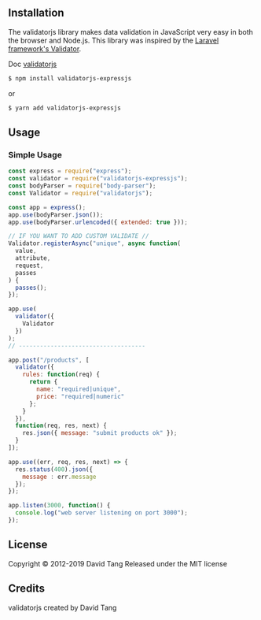 ## Installation

The validatorjs library makes data validation in JavaScript very easy in both the browser and Node.js.
This library was inspired by the [Laravel framework's Validator](http://laravel.com/docs/validation).

Doc [validatorjs](https://github.com/skaterdav85/validatorjs)


```sh
$ npm install validatorjs-expressjs
```

or

```sh
$ yarn add validatorjs-expressjs
```

## Usage

### Simple Usage

```javascript
const express = require("express");
const validator = require("validatorjs-expressjs");
const bodyParser = require("body-parser");
const Validator = require("validatorjs");

const app = express();
app.use(bodyParser.json());
app.use(bodyParser.urlencoded({ extended: true }));

// IF YOU WANT TO ADD CUSTOM VALIDATE //
Validator.registerAsync("unique", async function(
  value,
  attribute,
  request,
  passes
) {
  passes();
});

app.use(
  validator({
    Validator
  })
);
// ------------------------------------

app.post("/products", [
  validator({
    rules: function(req) {
      return {
        name: "required|unique",
        price: "required|numeric"
      };
    }
  }),
  function(req, res, next) {
    res.json({ message: "submit products ok" });
  }
]);

app.use((err, req, res, next) => {
  res.status(400).json({
    message : err.message
  });
});

app.listen(3000, function() {
  console.log("web server listening on port 3000");
});
```


## License

Copyright © 2012-2019 David Tang Released under the MIT license

## Credits

validatorjs created by David Tang